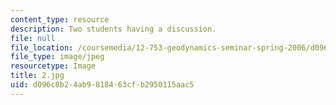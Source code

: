 ```yaml
---
content_type: resource
description: Two students having a discussion.
file: null
file_location: /coursemedia/12-753-geodynamics-seminar-spring-2006/d096c8b24ab9818463cfb2950115aac5_2.jpg
file_type: image/jpeg
resourcetype: Image
title: 2.jpg
uid: d096c8b2-4ab9-8184-63cf-b2950115aac5
---
```


